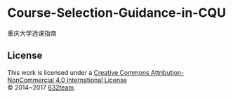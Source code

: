 # Course-Selection-Guidance-in-CQU
重庆大学选课指南

## License
This work is licensed under a [Creative Commons Attribution-NonCommercial 4.0 International License](https://creativecommons.org/licenses/by-nc/4.0/)  
© 2014~2017 [632team](https://github.com/632team).
